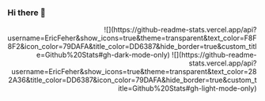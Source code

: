 ### Hi there 👋

<div position="absolute" align="right">
  ![](https://github-readme-stats.vercel.app/api?username=EricFeher&show_icons=true&theme=transparent&text_color=F8F8F2&icon_color=79DAFA&title_color=DD6387&hide_border=true&custom_title=Github%20Stats#gh-dark-mode-only)
  ![](https://github-readme-stats.vercel.app/api?username=EricFeher&show_icons=true&theme=transparent&text_color=282A36&title_color=DD6387&icon_color=79DAFA&hide_border=true&custom_title=Github%20Stats#gh-light-mode-only)
  </div>
<!--
**EricFeher/EricFeher** is a ✨ _special_ ✨ repository because its `README.md` (this file) appears on your GitHub profile.

Here are some ideas to get you started:

- 🔭 I’m currently working on ...
- 🌱 I’m currently learning ...
- 👯 I’m looking to collaborate on ...
- 🤔 I’m looking for help with ...
- 💬 Ask me about ...
- 📫 How to reach me: ...
- 😄 Pronouns: ...
- ⚡ Fun fact: ...
-->
